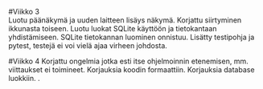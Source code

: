 #Viikko 3  
Luotu päänäkymä ja uuden laitteen lisäys näkymä. Korjattu siirtyminen ikkunasta toiseen.
Luotu luokat SQLite käyttöön ja tietokantaan yhdistämiseen.
SQLite tietokannan luominen onnistuu.
Lisätty testipohja ja pytest, testejä ei voi vielä ajaa virheen johdosta.

#Viikko 4
Korjattu ongelmia jotka esti itse ohjelmoinnin etenemisen, mm. viittaukset ei toimineet.
Korjauksia koodin formaattiin.
Korjauksia database luokkiin.
.

